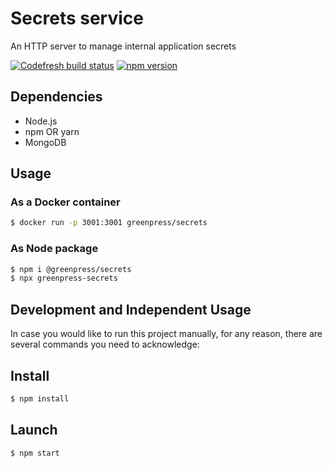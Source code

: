 # Secrets service

An HTTP server to manage internal application secrets 


[![Codefresh build status]( https://g.codefresh.io/api/badges/pipeline/greenpress/secrets%2Fmaster?type=cf-1)]( https%3A%2F%2Fg.codefresh.io%2Fpublic%2Faccounts%2Fgreenpress%2Fpipelines%2Fnew%2F5e84c29035717176303bb23c)
[![npm version](https://badge.fury.io/js/%40greenpress%2Fsecrets.svg)](https://badge.fury.io/js/%40greenpress%2Fsecrets)

## Dependencies
- Node.js
- npm OR yarn
- MongoDB

## Usage
### As a Docker container
```sh
$ docker run -p 3001:3001 greenpress/secrets
```
### As Node package
```sh
$ npm i @greenpress/secrets
$ npx greenpress-secrets
```

## Development and Independent Usage
In case you would like to run this project manually, for any reason, there are several commands you need to acknowledge:

## Install
```sh
$ npm install
```

## Launch
```sh
$ npm start
```

